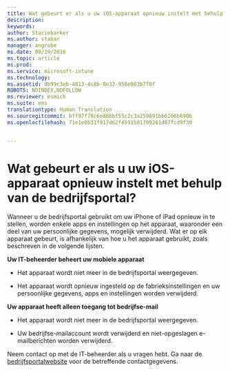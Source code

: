 ```yaml
---
title: Wat gebeurt er als u uw iOS-apparaat opnieuw instelt met behulp van de bedrijfsportal? | Microsoft Intune
description: 
keywords: 
author: Staciebarker
ms.author: stabar
manager: angrobe
ms.date: 09/19/2016
ms.topic: article
ms.prod: 
ms.service: microsoft-intune
ms.technology: 
ms.assetid: db99c3eb-4813-4c8b-8e32-958e983b7f0f
ROBOTS: NOINDEX,NOFOLLOW
ms.reviewer: esmich
ms.suite: ems
translationtype: Human Translation
ms.sourcegitcommit: bff97f79c6e88bbf55c2c3a259891bb6206b690b
ms.openlocfilehash: 71e1e0b31f917d62f4591501709261d87fcd9f30


---
```



# Wat gebeurt er als u uw iOS-apparaat opnieuw instelt met behulp van de bedrijfsportal?

Wanneer u de bedrijfsportal gebruikt om uw iPhone of iPad opnieuw in te stellen, worden enkele apps en instellingen op het apparaat, waaronder een deel van uw persoonlijke gegevens, mogelijk verwijderd. Wat er op elk apparaat gebeurt, is afhankelijk van hoe u het apparaat gebruikt, zoals beschreven in de volgende lijsten.

**Uw IT-beheerder beheert uw mobiele apparaat**

-   Het apparaat wordt niet meer in de bedrijfsportal weergegeven.

-   Het apparaat wordt opnieuw ingesteld op de fabrieksinstellingen en uw persoonlijke gegevens, apps en instellingen worden verwijderd.

**Uw apparaat heeft alleen toegang tot bedrijfse-mail**

-   Het apparaat wordt niet meer in de bedrijfsportal weergegeven.

-   Uw bedrijfse-mailaccount wordt verwijderd en niet-opgeslagen e-mailberichten worden verwijderd.

Neem contact op met de IT-beheerder als u vragen hebt. Ga naar de [bedrijfsportalwebsite](http://portal.manage.microsoft.com) voor de betreffende contactgegevens.





<!--HONumber=Sep16_HO3-->


